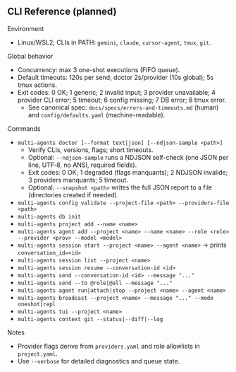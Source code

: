 ## CLI Reference (planned)

Environment
- Linux/WSL2; CLIs in PATH: `gemini`, `claude`, `cursor-agent`, `tmux`, `git`.

Global behavior
- Concurrency: max 3 one-shot executions (FIFO queue).
- Default timeouts: 120s per send; doctor 2s/provider (10s global); 5s tmux actions.
- Exit codes: 0 OK; 1 generic; 2 invalid input; 3 provider unavailable; 4 provider CLI error; 5 timeout; 6 config missing; 7 DB error; 8 tmux error.
  - See canonical spec: `docs/specs/errors-and-timeouts.md` (human) and `config/defaults.yaml` (machine-readable).

Commands
- `multi-agents doctor [--format text|json] [--ndjson-sample <path>]`
  - Verify CLIs, versions, flags; short timeouts.
  - Optional: `--ndjson-sample` runs a NDJSON self-check (one JSON per line, UTF‑8, no ANSI, required fields).
  - Exit codes: 0 OK; 1 degraded (flags manquants); 2 NDJSON invalide; 3 providers manquants; 5 timeout.
  - Optional: `--snapshot <path>` writes the full JSON report to a file (directories created if needed)
- `multi-agents config validate --project-file <path> --providers-file <path>`
- `multi-agents db init`
- `multi-agents project add --name <name>`
- `multi-agents agent add --project <name> --name <name> --role <role> --provider <prov> --model <model>`
- `multi-agents session start --project <name> --agent <name>` → prints `conversation_id=<id>`
- `multi-agents session list --project <name>`
- `multi-agents session resume --conversation-id <id>`
- `multi-agents send --conversation-id <id> --message "..."`
- `multi-agents send --to @role|@all --message "..."`
- `multi-agents agent run|attach|stop --project <name> --agent <name>`
- `multi-agents broadcast --project <name> --message "..." --mode oneshot|repl`
- `multi-agents tui --project <name>`
- `multi-agents context git --status|--diff|--log`

Notes
- Provider flags derive from `providers.yaml` and role allowlists in `project.yaml`.
- Use `--verbose` for detailed diagnostics and queue state.

